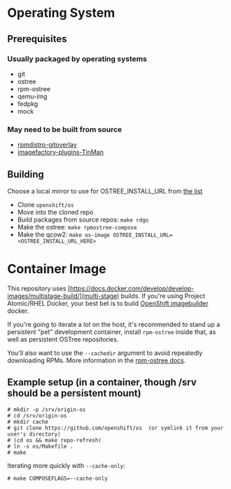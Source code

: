 # Operating System

## Prerequisites

### Usually packaged by operating systems
- git
- ostree
- rpm-ostree
- qemu-img
- fedpkg
- mock

### May need to be built from source
- [rpmdistro-gitoverlay](https://github.com/projectatomic/rpmdistro-gitoverlay)
- [imagefactory-plugins-TinMan](https://github.com/redhat-imaging/imagefactory)

## Building

Choose a local mirror to use for OSTREE_INSTALL_URL from [the list](https://admin.fedoraproject.org/mirrormanager/mirrors/Fedora/28/x86_64)

- Clone ``openshift/os``
- Move into the cloned repo
- Build packages from source repos: ``make rdgo``
- Make the ostree: ``make rpmostree-compose``
- Make the qcow2: ``make os-image OSTREE_INSTALL_URL=<OSTREE_INSTALL_URL_HERE>``

# Container Image

This repository uses [https://docs.docker.com/develop/develop-images/multistage-build/](multi-stage) builds.
If you're using Project Atomic/RHEL Docker, your best bet is to build [OpenShift imagebuilder](https://github.com/openshift/imagebuilder)
docker.

If you're going to iterate a lot on the host, it's recommended to stand up
a persistent "pet" development container, install `rpm-ostree` inside that,
as well as persistent OSTree repositories.

You'll also want to use the `--cachedir` argument to avoid repeatedly
downloading RPMs. More information in
the [rpm-ostree docs](https://github.com/projectatomic/rpm-ostree/blob/master/docs/manual/compose-server.md).

Example setup (in a container, though /srv should be a persistent mount)
---

```
# mkdir -p /srv/origin-os
# cd /srv/origin-os
# mkdir cache
# git clone https://github.com/openshift/os  (or symlink it from your user's directory)
# (cd os && make repo-refresh)
# ln -s os/Makefile .
# make
```

Iterating more quickly with `--cache-only`:
```
# make COMPOSEFLAGS=--cache-only
```
